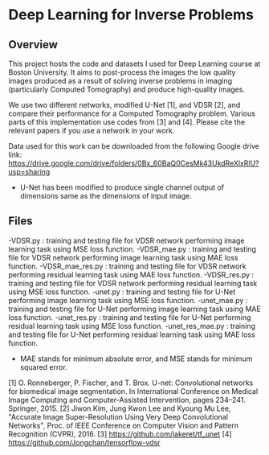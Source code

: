 # Deep Learning for Inverse Problems

## Overview
This project hosts the code and datasets I used for Deep Learning course at Boston University. It aims to post-process the images the low quality images produced as a result of solving inverse problems in imaging (particularly Computed Tomography) and produce high-quality images.

We use two different networks, modified U-Net [1], and VDSR [2], and compare their performance for a Computed Tomography problem.  Various parts of this implementation use codes from [3] and [4]. Please cite the relevant papers if you use a network in your work.

Data used for this work can be downloaded from the following Google drive link:
https://drive.google.com/drive/folders/0Bx_60BaQ0CesMk43UkdReXlxRlU?usp=sharing

* U-Net has been modified to produce single channel output of dimensions same as the dimensions of input image.

## Files
-VDSR.py	: training and testing file for VDSR network performing image learning task using MSE loss function.
-VDSR_mae.py	: training and testing file for VDSR network performing image learning task using MAE loss function.
-VDSR_mae_res.py	: training and testing file for VDSR network performing residual learning task using MAE loss function.
-VDSR_res.py	: training and testing file for VDSR network performing residual learning task using MSE loss function.
-unet.py	: training and testing file for U-Net performing image learning task using MSE loss function.
-unet_mae.py	: training and testing file for U-Net performing image learning task using MAE loss function.
-unet_res.py	: training and testing file for U-Net performing residual learning task using MSE loss function.
-unet_res_mae.py	: training and testing file for U-Net performing residual learning task using MAE loss function.

* MAE stands for minimum absolute error, and MSE stands for minimum squared error.

[1] O. Ronneberger, P. Fischer, and T. Brox. U-net: Convolutional networks for biomedical image segmentation. In International Conference on Medical Image Computing and Computer-Assisted Intervention, pages 234–241. Springer, 2015. 
[2] Jiwon Kim, Jung Kwon Lee and Kyoung Mu Lee, "Accurate Image Super-Resolution Using Very Deep Convolutional Networks", Proc. of IEEE Conference on Computer Vision and Pattern Recognition (CVPR), 2016.
[3] https://github.com/jakeret/tf_unet
[4] https://github.com/Jongchan/tensorflow-vdsr
